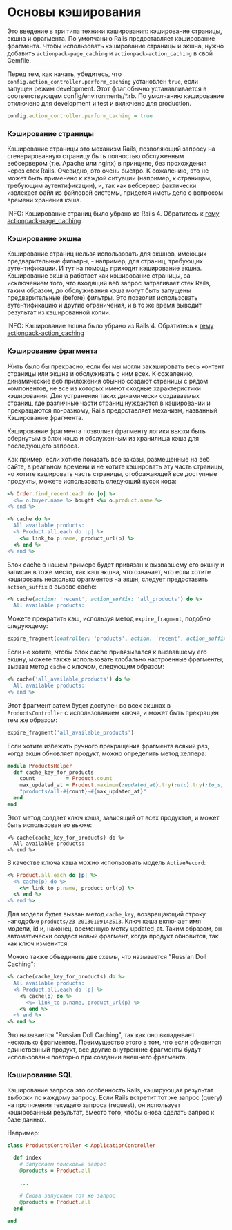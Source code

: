 # Основы кэширования

Это введение в три типа техники кэширования: кэширование страницы, экшна и фрагмента. По умолчанию Rails предоставляет кэширование фрагмента. Чтобы использовать кэширование страницы и экшна, нужно добавить `actionpack-page_caching` и `actionpack-action_caching` в свой Gemfile.

Перед тем, как начать, убедитесь, что `config.action_controller.perform_caching` установлен `true`, если запущен режим development. Этот флаг обычно устанавливается в соответствующем config/environments/*.rb. По умолчанию кэширование отключено для development и test и включено для production.

```ruby
config.action_controller.perform_caching = true
```

### Кэширование страницы

Кэширование страницы это механизм Rails, позволяющий запросу на сгенерированную страницу быть полностью обслуженным вебсервером (т.е. Apache или nginx) в принципе, без прохождения через стек Rails. Очевидно, это очень быстро. К сожалению, это не может быть применено к каждой ситуации (например, к страницам, требующим аутентификации), и, так как вебсервер фактически извлекает файл из файловой системы, придется иметь дело с вопросом времени хранения кэша.

INFO: Кэширование страниц было убрано из Rails 4. Обратитесь к [гему actionpack-page_caching](https://github.com/rails/actionpack-page_caching)

### Кэширование экшна

Кэширование страниц нельзя использовать для экшнов, имеющих предварительные фильтры, - например, для страниц, требующих аутентификации. И тут на помощь приходит кэширование экшна. Кэширование экшна работает как кэширование страницы, за исключением того, что входящий веб запрос затрагивает стек Rails, таким образом, до обслуживания кэша могут быть запущены предварительные (before) фильтры. Это позволит использовать аутентификацию и другие ограничения, и в то же время выводит результат из кэшированной копии.

INFO: Кэширование экшна было убрано из Rails 4. Обратитесь к [гему actionpack-action_caching](https://github.com/rails/actionpack-action_caching)

### Кэширование фрагмента

Жить было бы прекрасно, если бы мы могли закэшировать весь контент страницы или экшна и обслуживать с ним всех. К сожалению, динамические веб приложения обычно создают страницы с рядом компонентов, не все из которых имеют сходные характеристики кэширования. Для устранения таких динамически создаваемых страниц, где различные части страниц нуждаются в кэшировании и прекращаются по-разному, Rails предоставляет механизм, названный Кэширование фрагмента.

Кэширование фрагмента позволяет фрагменту логики вьюхи быть обернутым в блок кэша и обслуженным из хранилища кэша для последующего запроса.

Как пример, если хотите показать все заказы, размещенные на веб сайте, в реальном времени и не хотите кэшировать эту часть страницы, но хотите кэшировать часть страницы, отображающей все доступные продукты, можете использовать следующий кусок кода:

```ruby
<% Order.find_recent.each do |o| %>
  <%= o.buyer.name %> bought <%= o.product.name %>
<% end %>

<% cache do %>
  All available products:
  <% Product.all.each do |p| %>
    <%= link_to p.name, product_url(p) %>
  <% end %>
<% end %>
```

Блок cache в нашем примере будет привязан к вызвавшему его экшну и записан в тоже место, как кэш экшна, что означает, что если хотите кэшировать несколько фрагментов на экшн, следует предоставить `action_suffix` в вызове cache:

```ruby
<% cache(action: 'recent', action_suffix: 'all_products') do %>
  All available products:
```

Можете прекратить кэш, используя метод `expire_fragment`, подобно следующему:

```ruby
expire_fragment(controller: 'products', action: 'recent', action_suffix: 'all_products')
```

Если не хотите, чтобы блок cache привязывался к вызвавшему его экшну, можете также использовать глобально настроенные фрагменты, вызвав метод `cache` с ключом, следующим образом:

```ruby
<% cache('all_available_products') do %>
  All available products:
<% end %>
```

Этот фрагмент затем будет доступен во всех экшнах в `ProductsController` c использованием ключа, и может быть прекращен тем же образом:

```ruby
expire_fragment('all_available_products')
```

Если хотите избежать ручного прекращения фрагмента всякий раз, когда экшн обновляет продукт, можно определить метод хелпера:

```ruby
module ProductsHelper
  def cache_key_for_products
    count          = Product.count
    max_updated_at = Product.maximum(:updated_at).try(:utc).try(:to_s, :number)
    "products/all-#{count}-#{max_updated_at}"
  end
end
```

Этот метод создает ключ кэша, зависящий от всех продуктов, и может быть использован во вьюхе:

```erb
<% cache(cache_key_for_products) do %>
  All available products:
<% end %>
```

В качестве ключа кэша можно использовать модель `ActiveRecord`:

```ruby
<% Product.all.each do |p| %>
  <% cache(p) do %>
    <%= link_to p.name, product_url(p) %>
  <% end %>
<% end %>
```

Для модели будет вызван метод `cache_key`, возвращающий строку наподобие `products/23-20130109142513`. Ключ кэша включает имя модели, id и, наконец, временную метку updated_at. Таким образом, он автоматически создаст новый фрагмент, когда продукт обновится, так как ключ изменится.

Можно также объединить две схемы, что называется "Russian Doll Caching":

```ruby
<% cache(cache_key_for_products) do %>
  All available products:
  <% Product.all.each do |p| %>
    <% cache(p) do %>
      <%= link_to p.name, product_url(p) %>
    <% end %>
  <% end %>
<% end %>
```

Это называется "Russian Doll Caching", так как оно вкладывает несколько фрагментов. Преимущество этого в том, что если обновится единственный продукт, все другие внутренние фрагменты будут использованы повторно при создании внешнего фрагмента.

### Кэширование SQL

Кэширование запроса это особенность Rails, кэширующая результат выборки по каждому запросу. Если Rails встретит тот же запрос (query) на протяжения текущего запроса (request), он использует кэшированный результат, вместо того, чтобы снова сделать запрос к базе данных.

Например:

```ruby
class ProductsController < ApplicationController

  def index
    # Запускаем поисковый запрос
    @products = Product.all

    ...

    # Снова запускаем тот же запрос
    @products = Product.all
  end

end
```
